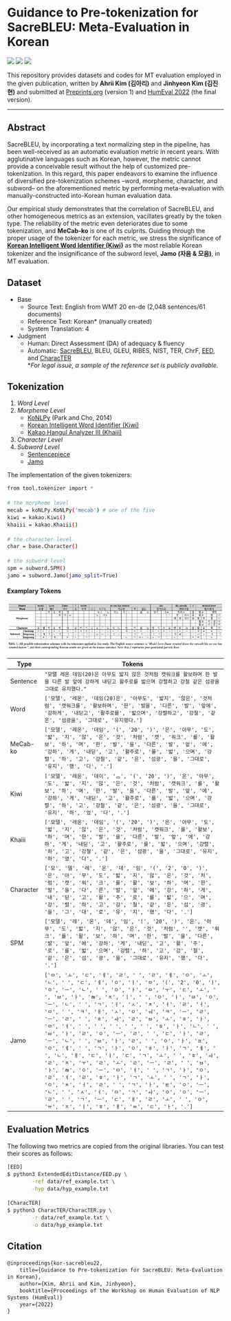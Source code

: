 # Guidance to Pre-tokenization for SacreBLEU: Meta-Evaluation in Korean

<img src="https://img.shields.io/badge/Python-3766AB?style=flat-square&logo=Python&logoColor=white"/></a>
[<img src="https://img.shields.io/badge/Kakao-FFCD00?style=flat-square&logo=Kakao&logoColor=black"/></a>](https://www.kakaoenterprise.com)
<img src="https://img.shields.io/badge/License-Apache_2.0-blue.svg"/></a>

This repository provides datasets and codes for MT evaluation employed in the given publication, written by **Ahrii Kim (김아리)** and **Jinhyeon Kim (김진현)** and submitted at [Preprints.org](https://www.preprints.org/manuscript/202201.0018/v1) (version 1) and [HumEval 2022]() (the final version).

---
## Abstract
SacreBLEU, by incorporating a text normalizing step in the pipeline, has been well-received as an automatic evaluation metric in recent years. With agglutinative languages such as Korean, however, the metric cannot provide a conceivable result without the help of customized pre-tokenization. In this regard, this paper endeavors to examine the influence of diversified pre-tokenization schemes –word, morpheme, character, and subword– on the aforementioned metric by performing meta-evaluation with manually-constructed into-Korean human evaluation data.

Our empirical study demonstrates that the correlation of SacreBLEU, and other homogeneous metrics as an extension, vacillates greatly by the token type. The reliability of the metric even deteriorates due to some tokenization, and **MeCab-ko** is one of its culprits. Guiding through the proper usage of the tokenizer for each metric, we stress the significance of [**Korean Intelligent Word Identifier (Kiwi)**](https://github.com/bab2min/Kiwi) as the most reliable Korean tokenizer and the insignificance of the subword level, **Jamo (자음 & 모음)**, in MT evaluation.


## Dataset
- Base
    - Source Text: English from WMT 20 en-de (2,048 sentences/61 documents)
    - Reference Text: Korean* (manually created)
    - System Translation: 4
- Judgment
    - Human: Direct Assessment (DA) of adequacy & fluency
    - Automatic: [SacreBLEU](https://github.com/mjpost/sacrebleu), BLEU, GLEU, RIBES, NIST, TER, ChrF, [EED](https://aclanthology.org/W19-5359/), and [CharacTER](https://aclanthology.org/W16-2342/)   
    *_For legal issue, a sample of the reference set is publicly available._


## Tokenization
1. *Word Level*
2. *Morpheme Level*
    - [KoNLPy](https://konlpy.org/ko/latest/) (Park and Cho, 2014)
    - [Korean Intelligent Word Identifier (Kiwi)](https://github.com/bab2min/Kiwi)
    - [Kakao Hangul Analyzer III (Khaiii)](https://github.com/kakao/khaiii)
3. *Character Level*
4. *Subword Level*
    - [Sentencepiece](https://github.com/google/sentencepiece)
    - [Jamo](https://pypi.org/project/jamo/)


The implementation of the given tokenizers:
```sh
from tool.tokenizer import *

# the morpheme level
mecab = koNLPy.KoNLPy('mecab') # one of the five
kiwi = kakao.Kiwi()
khaiii = kakao.Khaiii()

# the character level
char = base.Character()

# the subword level
spm = subword.SPM()
jamo = subword.Jamo(jamo_split=True)
```


#### Examplary Tokens
![table1](./table1.png)


|Type|Tokens|
|---|---|
|Sentence|`"모델 레온 데임(20)은 아무도 밟지 않은 것처럼 캣워크를 활보하며 한 발을 다른 발 앞에 강하게 내딛고 활주로를 밟으며 강렬하고 강철 같은 섬광을 그대로 유지했다."`|
|Word|`['모델', '레온', '데임(20)은', '아무도', '밟지', '않은', '것처럼', '캣워크를', '활보하며', '한', '발을', '다른', '발', '앞에', '강하게', '내딛고', '활주로를', '밟으며', '강렬하고', '강철', '같은', '섬광을', '그대로', '유지했다.']`|
|MeCab-ko|`['모델', '레온', '데임', '(', '20', ')', '은', '아무', '도', '밟', '지', '않', '은', '것', '처럼', '캣', '워크', '를', '활보', '하', '며', '한', '발', '을', '다른', '발', '앞', '에', '강하', '게', '내딛', '고', '활주로', '를', '밟', '으며', '강렬', '하', '고', '강철', '같', '은', '섬광', '을', '그대로', '유지', '했', '다', '.']`|
|Kiwi|`['모델', '레온', '데이', 'ᆷ', '(', '20', ')', '은', '아무', '도', '밟', '지', '않', '은', '것', '처럼', '캣워크', '를', '활보', '하', '며', '한', '발', '을', '다른', '발', '앞', '에', '강하', '게', '내딛', '고', '활주로', '를', '밟', '으며', '강렬', '하', '고', '강철', '같', '은', '섬광', '을', '그대로', '유지', '하', '었', '다', '.']`|
|Khaiii|`['모델', '레온', '데임', '(', '20', ')', '은', '아무', '도', '밟', '지', '않', '은', '것', '처럼', '캣워크', '를', '활보', '하', '며', '한', '발', '을', '다른', '발', '앞', '에', '강하', '게', '내딛', '고', '활주로', '를', '밟', '으며', '강렬', '하', '고', '강철', '같', '은', '섬광', '을', '그대로', '유지', '하', '였', '다', '.']`|
|Character|`['모', '델', '레', '온', '데', '임', '(', '2', '0', ')', '은', '아', '무', '도', '밟', '지', '않', '은', '것', '처', '럼', '캣', '워', '크', '를', '활', '보', '하', '며', '한', '발', '을', '다', '른', '발', '앞', '에', '강', '하', '게', '내', '딛', '고', '활', '주', '로', '를', '밟', '으', '며', '강', '렬', '하', '고', '강', '철', '같', '은', '섬', '광', '을', '그', '대', '로', '유', '지', '했', '다', '.']`|
|SPM|`['모델', '레', '온', '데', '임', '(', '20', ')', '은', '아무', '도', '밟', '지', '않', '은', '것', '처럼', '', '캣', '워크', '를', '활', '보', '하', '며', '한', '발', '을', '다른', '발', '앞', '에', '강하', '게', '내딛', '고', '활', '주', '로', '를', '밟', '으며', '강렬', '하', '고', '강', '철', '같', '은', '섬', '광', '을', '그대로', '유지', '했', '다', '.'] `|
|Jamo|`['ㅁ', 'ㅗ', 'ㄷ', 'ㅔ', 'ㄹ', ' ', 'ㄹ', 'ㅔ', 'ㅇ', 'ㅗ', 'ㄴ', ' ', 'ㄷ', 'ㅔ', 'ㅇ', 'ㅣ', 'ㅁ', '(', '2', '0', ')', 'ㅇ', 'ㅡ', 'ㄴ', ' ', 'ㅇ', 'ㅏ', 'ㅁ', 'ㅜ', 'ㄷ', 'ㅗ', ' ', 'ㅂ', 'ㅏ', 'ㄼ', 'ㅈ', 'ㅣ', ' ', 'ㅇ', 'ㅏ', 'ㄶ', 'ㅇ', 'ㅡ', 'ㄴ', ' ', 'ㄱ', 'ㅓ', 'ㅅ', 'ㅊ', 'ㅓ', 'ㄹ', 'ㅓ', 'ㅁ', ' ', 'ㅋ', 'ㅐ', 'ㅅ', 'ㅇ', 'ㅝ', 'ㅋ', 'ㅡ', 'ㄹ', 'ㅡ', 'ㄹ', ' ', 'ㅎ', 'ㅘ', 'ㄹ', 'ㅂ', 'ㅗ', 'ㅎ', 'ㅏ', 'ㅁ', 'ㅕ', ' ', ' ', ' ', ' ', ' ', 'ㅎ', 'ㅏ', 'ㄴ', ' ', 'ㅂ', 'ㅏ', 'ㄹ', 'ㅇ', 'ㅡ', 'ㄹ', ' ', 'ㄷ', 'ㅏ', 'ㄹ', 'ㅡ', 'ㄴ', ' ', 'ㅂ', 'ㅏ', 'ㄹ', ' ', 'ㅇ', 'ㅏ', 'ㅍ', 'ㅇ', 'ㅔ', ' ', 'ㄱ', 'ㅏ', 'ㅇ', 'ㅎ', 'ㅏ', 'ㄱ', 'ㅔ', ' ', 'ㄴ', 'ㅐ', 'ㄷ', 'ㅣ', 'ㄷ', 'ㄱ', 'ㅗ', ' ', 'ㅎ', 'ㅘ', 'ㄹ', 'ㅈ', 'ㅜ', 'ㄹ', 'ㅗ', 'ㄹ', 'ㅡ', 'ㄹ', ' ', 'ㅂ', 'ㅏ', 'ㄼ', 'ㅇ', 'ㅡ', 'ㅁ', 'ㅕ', ' ', 'ㄱ', 'ㅏ', 'ㅇ', 'ㄹ', 'ㅕ', 'ㄹ', 'ㅎ', 'ㅏ', 'ㄱ', 'ㅗ', ' ', 'ㄱ', 'ㅏ', 'ㅇ', 'ㅊ', 'ㅓ', 'ㄹ', ' ', 'ㄱ', 'ㅏ', 'ㅌ', 'ㅇ', 'ㅡ', 'ㄴ', ' ', 'ㅅ', 'ㅓ', 'ㅁ', 'ㄱ', 'ㅘ', 'ㅇ', 'ㅇ', 'ㅡ', 'ㄹ', ' ', 'ㄱ', 'ㅡ', 'ㄷ', 'ㅐ', 'ㄹ', 'ㅗ', ' ', 'ㅇ', 'ㅠ', 'ㅈ', 'ㅣ', 'ㅎ', 'ㅐ', 'ㅆ', 'ㄷ', 'ㅏ', '.']`|


## Evaluation Metrics
The following two metrics are copied from the original libraries. You can test their scores as follows:

```sh
[EED]
$ python3 ExtendedEditDistance/EED.py \
        -ref data/ref_example.txt \
        -hyp data/hyp_example.txt

[CharacTER]
$ python3 CharacTER/CharacTER.py \
        -r data/ref_example.txt \
        -o data/hyp_example.txt
```


## Citation
    @inproceedings{kor-sacrebleu22,
        title={Guidance to Pre-tokenization for SacreBLEU: Meta-Evaluation in Korean},
        author={Kim, Ahrii and Kim, Jinhyeon},
        booktitle={Proceedings of the Workshop on Human Evaluation of NLP Systems (HumEval)}
        year={2022}
    }
